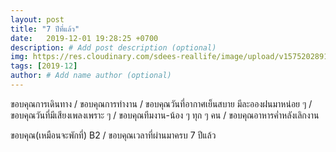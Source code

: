 ```yaml
---
layout: post
title: "7 ปีที่แล้ว"
date:   2019-12-01 19:28:25 +0700
description: # Add post description (optional)
img: https://res.cloudinary.com/sdees-reallife/image/upload/v1575202891/2012-12-01_19.46.05.jpg # Add image post (optional)
tags: [2019-12]
author: # Add name author (optional)
---
```

ขอบคุณการเดินทาง / ขอบคุณการทำงาน / ขอบคุณวันที่อากาศเย็นสบาย มีละอองฝนมาหน่อย ๆ / ขอบคุณวันที่มีเสียงเพลงเพราะ ๆ / ขอบคุณทีมงาน-น้อง ๆ ทุก ๆ คน / ขอบคุณอาหารค่ำหลังเลิกงาน

<i class="fa fa-child" style="color:plum"></i>

ขอบคุณ(เหมือนจะพักที่) B2 / ขอบคุณเวลาที่ผ่านมาครบ 7 ปีแล้ว
